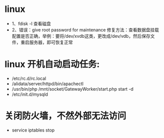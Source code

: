 # linux
 * 1、fdisk -l 查看磁盘
 * 2、错误：give root password for maintenance 
 修复方法：查看数据盘挂载配置是否正确，举例：要将/dev/xvdb这类，更改成/dev/vdb，然后保存文件，重启服务器，即可恢复正常
 
 # linux 开机自动启动任务:
 * /etc/rc.d/rc.local
 * /alidata/server/httpd/bin/apachectl
 * /usr/bin/php /mnt/socket/GatewayWorker/start.php start -d 
 * /etc/init.d/mysqld
 # 关闭防火墙，不然外部无法访问
 * service iptables stop
